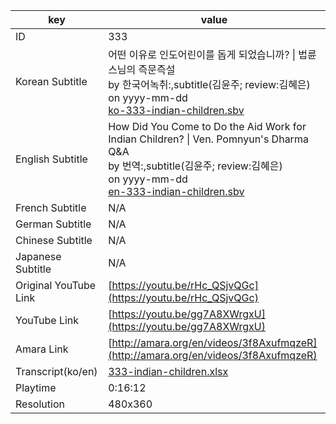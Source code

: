 |  key  |  value  |
|-------|---------|
| ID            | 333 |
| Korean Subtitle | 어떤 이유로 인도어린이를 돕게 되었습니까? \| 법륜스님의 즉문즉설<br>by 한국어녹취:,subtitle(김윤주; review:김혜은)<br>on yyyy-mm-dd<br>[ko-333-indian-children.sbv](https://github.com/jungtosociety/dharma-qna/raw/master/sub/333/ko-333-indian-children.sbv)<br>|
| English Subtitle | How Did You Come to Do the Aid Work for Indian Children? \| Ven. Pomnyun's Dharma Q&A<br>by 번역:,subtitle(김윤주; review:김혜은)<br>on yyyy-mm-dd<br>[en-333-indian-children.sbv](https://github.com/jungtosociety/dharma-qna/raw/master/sub/333/en-333-indian-children.sbv)<br>|
| French Subtitle | N/A |
| German Subtitle | N/A |
| Chinese Subtitle | N/A |
| Japanese Subtitle | N/A |
| Original YouTube Link  | [https://youtu.be/rHc_QSjvQGc](https://youtu.be/rHc_QSjvQGc) |
| YouTube Link  | [https://youtu.be/gg7A8XWrgxU](https://youtu.be/gg7A8XWrgxU) |
| Amara Link    | [http://amara.org/en/videos/3f8AxufmqzeR](http://amara.org/en/videos/3f8AxufmqzeR) |
| Transcript(ko/en) | [333-indian-children.xlsx](https://github.com/jungtosociety/dharma-qna/raw/master/sub/333/333-indian-children.xlsx) |
| Playtime | 0:16:12 |
| Resolution | 480x360|
